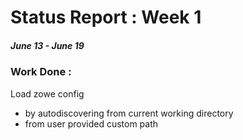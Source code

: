 # Status Report : Week 1
##### June 13 - June 19

### Work Done :
Load zowe config
* by autodiscovering from current working directory
* from user provided custom path